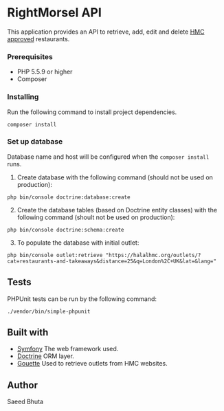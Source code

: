 # RightMorsel API

This application provides an API to retrieve, add, edit and delete [HMC approved](https://halalhmc.org/) restaurants.

### Prerequisites
* PHP 5.5.9 or higher
* Composer
### Installing
Run the following command to install project dependencies.
```
composer install
```

### Set up database
Database name and host will be configured when the ```composer install``` runs.

1) Create database with the following command (should not be used on production):

```php bin/console doctrine:database:create``` 

2) Create the database tables (based on Doctrine entity classes) with the following command (shoult not be used on production):

```php bin/console doctrine:schema:create```

3) To populate the database with initial outlet:

```php bin/console outlet:retrieve "https://halalhmc.org/outlets/?cat=restaurants-and-takeaways&distance=25&q=London%2C+UK&lat=&lang="```

## Tests
PHPUnit tests can be run by the following command:
```
./vendor/bin/simple-phpunit
```

## Built with
* [Symfony](https://symfony.com/doc/3.4//index.html) The web framework used.
* [Doctrine](https://www.doctrine-project.org/projects/doctrine-orm/en/2.5/index.html) ORM layer.
* [Gouette](https://github.com/FriendsOfPHP/Goutte) Used to retrieve outlets from HMC websites.

## Author
Saeed Bhuta
